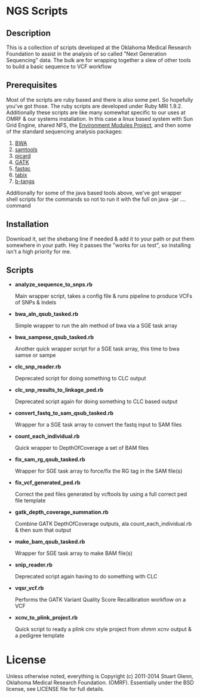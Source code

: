 # NGS Scripts

## Description

This is a collection of scripts developed at the Oklahoma Medical Research Foundation to
assist in the analysis of so called "Next Generation Sequencing" data. The bulk are
for wrapping together a slew of other tools to build a basic sequence to VCF workflow

## Prerequisites

Most of the scripts are ruby based and there is also some perl. So hopefully you've got those.
The ruby scripts are developed under Ruby MRI 1.9.2. Additionally these scripts are like many
somewhat specific to our uses at OMRF & our systems installation. In this case a linux based
system with Sun Grid Engine, shared NFS, the [Environment Modules Project](http://modules.sourceforge.net/), 
and then some of the standard sequencing analysis packages:

1. [BWA](http://bio-bwa.sourceforge.net/)
2. [samtools](http://samtools.sourceforge.net/)
3. [picard](http://picard.sourceforge.net/)
4. [GATK](http://www.broadinstitute.org/gsa/wiki/index.php/The_Genome_Analysis_Toolkit)
5. [fastqc](http://www.bioinformatics.bbsrc.ac.uk/projects/fastqc/)
6. [tabix](http://samtools.sourceforge.net/tabix.shtml)
7. [b-tangs](https://github.com/oklasoft/b-tangs)

Additionally for some of the java based tools above, we've got wrapper shell
scripts for the commands so not to run it with the full on java -jar .... command

## Installation

Download it, set the shebang line if needed & add it to your path or put them
somewhere in your path. Hey it passes the "works for us test", so installing isn't
a high priority for me.

## Scripts

* **analyze_sequence_to_snps.rb**

  Main wrapper script, takes a config file & runs pipeline to produce VCFs of SNPs & Indels
 
* **bwa_aln_qsub_tasked.rb**

  Simple wrapper to run the aln method of bwa via a SGE task array
  
* **bwa_sampese_qsub_tasked.rb**

  Another quick wrapper script for a SGE task array, this time to bwa samse or sampe
  
* **clc_snp_reader.rb**

  Deprecated script for doing something to CLC output
  
* **clc_snp_results_to_linkage_ped.rb**

  Deprecated script again for doing something to CLC based output
  
* **convert_fastq_to_sam_qsub_tasked.rb**

  Wrapper for a SGE task array to convert the fastq input to SAM files
  
* **count_each_individual.rb**

  Quick wrapper to DepthOfCoverage a set of BAM files
  
* **fix_sam_rg_qsub_tasked.rb**

  Wrapper for SGE task array to force/fix the RG tag in the SAM file(s)
  
* **fix_vcf_generated_ped.rb**

  Correct the ped files generated by vcftools by using a full correct ped file template
  
* **gatk_depth_coverage_summation.rb**

  Combine GATK DepthOfCoverage outputs, ala count_each_individual.rb & then sum that output
  
* **make_bam_qsub_tasked.rb**

  Wrapper for SGE task array to make BAM file(s)
  
* **snip_reader.rb**

  Deprecated script again having to do something with CLC
  
* **vqsr_vcf.rb**

  Performs the GATK Variant Quality Score Recalibration workflow on a VCF
  
* **xcnv_to_plink_project.rb**

  Quick script to ready a plink cnv style project from xhmm xcnv output & a pedigree template

# License

Unless otherwise noted, everything is Copyright (c) 2011-2014 Stuart Glenn, Oklahoma Medical
Research Foundation. (OMRF). Essentially under the BSD license, see LICENSE file for
full details. 

